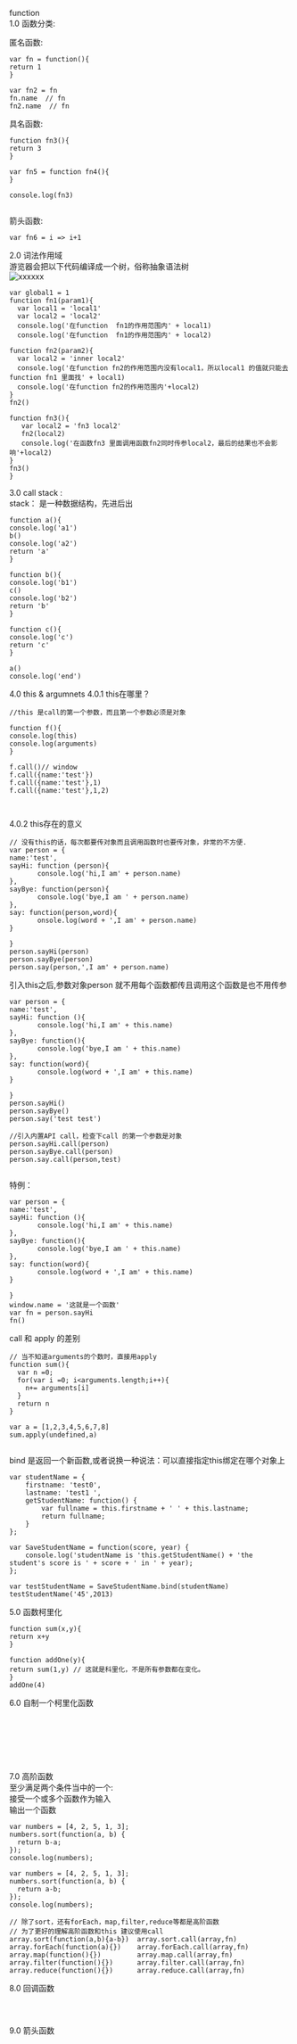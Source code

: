 function<br>
1.0 函数分类:<br>

匿名函数:<br>
```
var fn = function(){
return 1 
}

var fn2 = fn 
fn.name  // fn
fn2.name  // fn
```

具名函数:<br>
```
function fn3(){
return 3
}

var fn5 = function fn4(){
}

console.log(fn3)


```
箭头函数:<br>
```
var fn6 = i => i+1

```
2.0 词法作用域<br>
游览器会把以下代码编译成一个树，俗称抽象语法树<br>
![xxxxxx](https://github.com/shannonZHONG/jsInterview/blob/master/function1.jpg)
          
```
var global1 = 1
function fn1(param1){
  var local1 = 'local1'
  var local2 = 'local2'
  console.log('在function  fn1的作用范围内' + local1)
  console.log('在function  fn1的作用范围内' + local2)
  
function fn2(param2){
  var local2 = 'inner local2'
  console.log('在function fn2的作用范围内没有local1，所以local1 的值就只能去 function fn1 里面找' + local1)
  console.log('在function fn2的作用范围内'+local2)
}
fn2()   
  
function fn3(){
   var local2 = 'fn3 local2'
   fn2(local2) 
   console.log('在函数fn3 里面调用函数fn2同时传参local2，最后的结果也不会影响'+local2)
}
fn3()
}
```
3.0 call stack : <br>
stack： 是一种数据结构，先进后出<br>
```
function a(){
console.log('a1')
b()
console.log('a2')
return 'a'
}

function b(){
console.log('b1')
c()
console.log('b2')
return 'b'
}

function c(){
console.log('c')
return 'c'
}

a()
console.log('end')

```
4.0 this & argumnets
4.0.1 this在哪里？<br>
```
//this 是call的第一个参数，而且第一个参数必须是对象

function f(){
console.log(this)
console.log(arguments)
}

f.call()// window 
f.call({name:'test'}) 
f.call({name:'test'},1)
f.call({name:'test'},1,2)

 
```
4.0.2 this存在的意义<br>
```
// 没有this的话，每次都要传对象而且调用函数时也要传对象，非常的不方便.
var person = {
name:'test',
sayHi: function (person){
       console.log('hi,I am' + person.name)
},
sayBye: function(person){
       console.log('bye,I am ' + person.name)
},
say: function(person,word){
       onsole.log(word + ',I am' + person.name)
}

}
person.sayHi(person)
person.sayBye(person)
person.say(person,',I am' + person.name)

```

引入this之后,参数对象person 就不用每个函数都传且调用这个函数是也不用传参<br>
```
var person = {
name:'test',
sayHi: function (){
       console.log('hi,I am' + this.name)
},
sayBye: function(){
       console.log('bye,I am ' + this.name)
},
say: function(word){
       console.log(word + ',I am' + this.name)
}

}
person.sayHi()
person.sayBye()
person.say('test test')

//引入内置API call，检查下call 的第一个参数是对象
person.sayHi.call(person)
person.sayBye.call(person)
person.say.call(person,test)


```
特例：<br>
```
var person = {
name:'test',
sayHi: function (){
       console.log('hi,I am' + this.name)
},
sayBye: function(){
       console.log('bye,I am ' + this.name)
},
say: function(word){
       console.log(word + ',I am' + this.name)
}

}
window.name = '这就是一个函数' 
var fn = person.sayHi
fn()

```
call 和 apply 的差别<br>
```
// 当不知道arguments的个数时，直接用apply 
function sum(){
  var n =0;
  for(var i =0; i<arguments.length;i++){
    n+= arguments[i]
  }
  return n
}

var a = [1,2,3,4,5,6,7,8]
sum.apply(undefined,a)


```
bind 是返回一个新函数,或者说换一种说法：可以直接指定this绑定在哪个对象上<br>

```
var studentName = {
    firstname: 'test0',
    lastname: 'test1 ',
    getStudentName: function() {
        var fullname = this.firstname + ' ' + this.lastname;
        return fullname;
    }
};

var SaveStudentName = function(score, year) {
    console.log('studentName is 'this.getStudentName() + 'the student's score is ' + score + ' in ' + year);
};

var testStudentName = SaveStudentName.bind(studentName)
testStudentName('45',2013)
```


5.0 函数柯里化<br>
```
function sum(x,y){
return x+y
}

function addOne(y){
return sum(1,y) // 这就是科里化，不是所有参数都在变化。
}
addOne(4)
```

6.0 自制一个柯里化函数<br>
```







```

7.0 高阶函数<br>
至少满足两个条件当中的一个:<br>
接受一个或多个函数作为输入<br>
输出一个函数<br>

```
var numbers = [4, 2, 5, 1, 3];
numbers.sort(function(a, b) {
  return b-a;
});
console.log(numbers);

var numbers = [4, 2, 5, 1, 3];
numbers.sort(function(a, b) {
  return a-b;
});
console.log(numbers);

// 除了sort，还有forEach，map,filter,reduce等都是高阶函数
// 为了更好的理解高阶函数和this 建议使用call
array.sort(function(a,b){a-b})  array.sort.call(array,fn)
array.forEach(function(a){})    array.forEach.call(array,fn)  
array.map(function(){})         array.map.call(array,fn)
array.filter(function(){})      array.filter.call(array,fn)
array.reduce(function(){})      array.reduce.call(array,fn)

```

8.0 回调函数<br>

```



```

9.0 箭头函数<br>

```






```

